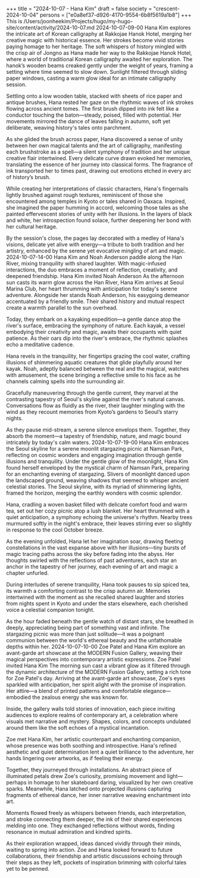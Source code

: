 +++
title = "2024-10-07 - Hana Kim"
draft = false
society = "crescent-2024-10-04"
persons = ["e0a8ef37-d926-4170-9554-6b8f5619a1b8"]
+++
This is /Users/joonheekim/Projects/hugo/my-hugo-site/content/activity/2024-10-07.md
2024-10-07-09-00
Hana Kim explores the intricate art of Korean calligraphy at Rakkojae Hanok Hotel, merging her creative magic with historical essence. Her strokes become vivid stories paying homage to her heritage.
The soft whispers of history mingled with the crisp air of Jongno as Hana made her way to the Rakkojae Hanok Hotel, where a world of traditional Korean calligraphy awaited her exploration. The hanok’s wooden beams creaked gently under the weight of years, framing a setting where time seemed to slow down. Sunlight filtered through sliding paper windows, casting a warm glow ideal for an intimate calligraphy session.

Settling onto a low wooden table, stacked with sheets of rice paper and antique brushes, Hana rested her gaze on the rhythmic waves of ink strokes flowing across ancient tomes. The first brush dipped into ink felt like a conductor touching the baton—steady, poised, filled with potential. Her movements mirrored the dance of leaves falling in autumn, soft yet deliberate, weaving history's tales onto parchment.

As she glided the brush across paper, Hana discovered a sense of unity between her own magical talents and the art of calligraphy, manifesting each brushstroke as a spell—a silent symphony of tradition and her unique creative flair intertwined. Every delicate curve drawn evoked her memories, translating the essence of her journey into classical forms. The fragrance of ink transported her to times past, drawing out emotions etched in every arc of history’s brush.

While creating her interpretations of classic characters, Hana's fingernails lightly brushed against rough textures, reminiscent of those she encountered among temples in Kyoto or tales shared in Oaxaca. Inspired, she imagined the paper humming in accord, welcoming those tales as she painted effervescent stories of unity with her illusions. In the layers of black and white, her introspection found solace, further deepening her bond with her cultural heritage.

By the session's close, the pages lay decorated with a medley of Hana's visions, delicate yet alive with energy—a tribute to both tradition and her artistry, enhanced by the serene yet evocative mingling of art and magic.
2024-10-07-14-00
Hana Kim and Noah Anderson paddle along the Han River, mixing tranquility with shared laughter. With magic-infused interactions, the duo embraces a moment of reflection, creativity, and deepened friendship.
Hana Kim invited Noah Anderson
As the afternoon sun casts its warm glow across the Han River, Hana Kim arrives at Seoul Marina Club, her heart thrumming with anticipation for today's serene adventure. Alongside her stands Noah Anderson, his easygoing demeanor accentuated by a friendly smile. Their shared history and mutual respect create a warmth parallel to the sun overhead.

Today, they embark on a kayaking expedition—a gentle dance atop the river's surface, embracing the symphony of nature. Each kayak, a vessel embodying their creativity and magic, awaits their occupants with quiet patience. As their oars dip into the river's embrace, the rhythmic splashes echo a meditative cadence.

Hana revels in the tranquility, her fingertips grazing the cool water, crafting illusions of shimmering aquatic creatures that glide playfully around her kayak. Noah, adeptly balanced between the real and the magical, watches with amusement, the scene bringing a reflective smile to his face as he channels calming spells into the surrounding air.

Gracefully maneuvering through the gentle current, they marvel at the contrasting tapestry of Seoul's skyline against the river's natural canvas. Conversations flow as fluidly as the river, their laughter mingling with the wind as they recount memories from Kyoto’s gardens to Seoul’s starry nights.

As they pause mid-stream, a serene silence envelops them. Together, they absorb the moment—a tapestry of friendship, nature, and magic bound intricately by today's calm waters.
2024-10-07-19-00
Hana Kim embraces the Seoul skyline for a serene moonlit stargazing picnic at Namsan Park, reflecting on cosmic wonders and engaging imagination through gentle illusions and tranquility.
Under the gentle glow of the moonlight, Hana Kim found herself enveloped by the mystical charm of Namsan Park, preparing for an enchanting evening of stargazing. Slivers of moonlight danced upon the landscaped ground, weaving shadows that seemed to whisper ancient celestial stories. The Seoul skyline, with its myriad of shimmering lights, framed the horizon, merging the earthly wonders with cosmic splendor.

Hana, cradling a woven basket filled with delicate comfort food and warm tea, set out her cozy picnic atop a lush blanket. Her heart thrummed with a quiet anticipation, a symphony echoing the universe's rhythm. Nearby trees murmured softly in the night's embrace, their leaves stirring ever so slightly in response to the cool October breeze.

As the evening unfolded, Hana let her imagination soar, drawing fleeting constellations in the vast expanse above with her illusions—tiny bursts of magic tracing paths across the sky before fading into the abyss. Her thoughts swirled with the reflections of past adventures, each star an anchor in the tapestry of her journey, each evening of art and magic a chapter unfurled.

During interludes of serene tranquility, Hana took pauses to sip spiced tea, its warmth a comforting contrast to the crisp autumn air. Memories intertwined with the moment as she recalled shared laughter and stories from nights spent in Kyoto and under the stars elsewhere, each cherished voice a celestial companion tonight.

As the hour faded beneath the gentle watch of distant stars, she breathed in deeply, appreciating being part of something vast and infinite. The stargazing picnic was more than just solitude—it was a poignant communion between the world's ethereal beauty and the unfathomable depths within her.
2024-10-07-10-00
Zoe Patel and Hana Kim explore an avant-garde art showcase at the MODERN Fusion Gallery, weaving their magical perspectives into contemporary artistic expressions.
Zoe Patel invited Hana Kim
The morning sun cast a vibrant glow as it filtered through the dynamic architecture of the MODERN Fusion Gallery, setting a rich tone for Zoe Patel's day. Arriving at the avant-garde art showcase, Zoe's eyes sparkled with anticipation, her spirit alight with the promise of inspiration. Her attire—a blend of printed patterns and comfortable elegance—embodied the zealous energy she was known for.

Inside, the gallery walls told stories of innovation, each piece inviting audiences to explore realms of contemporary art, a celebration where visuals met narrative and mystery. Shapes, colors, and concepts undulated around them like the soft echoes of a mystical incantation.

Zoe met Hana Kim, her artistic counterpart and enchanting companion, whose presence was both soothing and introspective. Hana's refined aesthetic and quiet determination lent a quiet brilliance to the adventure, her hands lingering over artworks, as if feeling their energy.

Together, they journeyed through installations. An abstract piece of illuminated petals drew Zoe's curiosity, promising movement and light—perhaps in homage to her skateboard daring, visualized by her own creative sparks. Meanwhile, Hana latched onto projected illusions capturing fragments of ethereal dance, her inner narrative weaving enchantment into art.

Moments flowed freely as whispers between friends, each interpretation, and stroke connecting them deeper, the ink of their shared experiences melding into one. They exchanged reflections without words, finding resonance in mutual admiration and kindred spirits.

As their exploration wrapped, ideas danced vividly through their minds, waiting to spring into action. Zoe and Hana looked forward to future collaborations, their friendship and artistic discussions echoing through their steps as they left, pockets of inspiration brimming with colorful tales yet to be penned.
